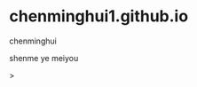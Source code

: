 # chenminghui1.github.io
<html>
<h>chenminghui</h>
<body>
  <p>shenme ye meiyou</p>>
</body>
</html>
